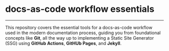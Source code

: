 # docs-as-code workflow essentials
---
This repository covers the essential tools for a docs-as-code workflow used in the modern documentation process, guiding you from foundational concepts like __Git__, all the way up to implementing a Static Site Generator (SSG) using __GitHub Actions__, **GitHUb Pages**, and **Jekyll**.
